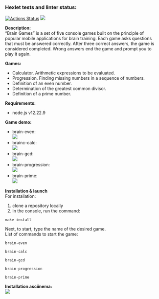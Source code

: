 ### Hexlet tests and linter status:
[![Actions Status](https://github.com/desumeow/frontend-project-44/workflows/hexlet-check/badge.svg)](https://github.com/desumeow/frontend-project-44/actions)
<a href="https://codeclimate.com/github/desumeow/frontend-project-44/maintainability"><img src="https://api.codeclimate.com/v1/badges/ec7f1594a6425b14c7e7/maintainability" /></a>

<b>Description:</b><br>
“Brain Games” is a set of five console games built on the principle of popular mobile applications for brain training. Each game asks questions that must be answered correctly. After three correct answers, the game is considered completed. Wrong answers end the game and prompt you to play it again.<br> 



<b>Games:</b>

* Calculator. Arithmetic expressions to be evaluated.
* Progression. Finding missing numbers in a sequence of numbers.
* Definition of an even number.
* Determination of the greatest common divisor.
* Definition of a prime number.

<b>Requirements:</b>

* node.js v12.22.9

<b>Game demo:</b><br>

* brain-even:<br> <a href="https://asciinema.org/a/h7Iy46bZ0AvxzK5Gb9hebAYuA" target="_blank"><img src="https://asciinema.org/a/h7Iy46bZ0AvxzK5Gb9hebAYuA.svg" /></a> <br>
* brainc-calc:<br> <a href="https://asciinema.org/a/tC0dkZ9wDNbWc0XAuA38UcABr" target="_blank"><img src="https://asciinema.org/a/tC0dkZ9wDNbWc0XAuA38UcABr.svg" /></a> <br>
* brain-gcd:<br> <a href="https://asciinema.org/a/ONiXXhlsimmvpCcqIZekX8EQr" target="_blank"><img src="https://asciinema.org/a/ONiXXhlsimmvpCcqIZekX8EQr.svg" /></a> <br>
* brain-progression:<br> <a href="https://asciinema.org/a/ju3VgpkwCbk9YoBNcgyvUGdmx" target="_blank"><img src="https://asciinema.org/a/ju3VgpkwCbk9YoBNcgyvUGdmx.svg" /></a> <br>
* brain-prime: <br> <a href="https://asciinema.org/a/3D9lAGwCPdOOYPFJSX7r8lmCD" target="_blank"><img src="https://asciinema.org/a/3D9lAGwCPdOOYPFJSX7r8lmCD.svg" /></a>

<b>Installation & launch</b><br>
For installation:
1. clone a repository locally
2. In the console, run the command: <br>

```
make install
```

Next, to start, type the name of the desired game. <br>
List of commands to start the game: <br>

```
brain-even

brain-calc

brain-gcd

brain-progression

brain-prime 
```

<b>Installation asciinema:</b><br>
<a href="https://asciinema.org/a/Pf6yukBWZn0Xgl1CnyVUkDIVH" target="_blank"><img src="https://asciinema.org/a/Pf6yukBWZn0Xgl1CnyVUkDIVH.svg" /></a>

